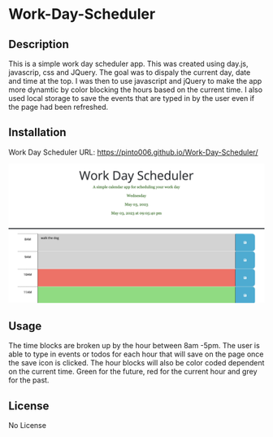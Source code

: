 # Work-Day-Scheduler

## Description

This is a simple work day scheduler app.  This was created using day.js, javascrip, css and JQuery.  The goal was to dispaly the current day, date and time at the top.  I was then to use javascript and jQuery to make the app more dynamtic by color blocking the hours based on the current time.  I also used local storage to save the events that are typed in by the user even if the page had been refreshed.  

## Installation

Work Day Scheduler URL:  https://pinto006.github.io/Work-Day-Scheduler/

![Alt text](images/Screenshot.png)

## Usage
The time blocks are broken up by the hour between 8am -5pm.  The user is able to type in events or todos for each hour that will save on the page once the save icon is clicked.  The hour blocks will also be color coded dependent on the current time.  Green for the future, red for the current hour and grey for the past.  
 

## License

No License